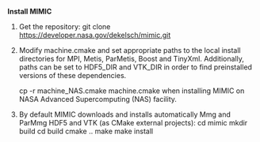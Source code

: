 **Install MIMIC**
  1. Get the repository:
      git clone https://developer.nasa.gov/dekelsch/mimic.git

  2. Modify machine.cmake and set appropriate paths to the local install directories for MPI, Metis, ParMetis, Boost and TinyXml.
     Additionally, paths can be set to HDF5_DIR and VTK_DIR in order to find preinstalled versions of these dependencies. 
	
     cp -r machine_NAS.cmake machine.cmake when installing MIMIC on NASA Advanced Supercomputing (NAS) facility.

  3. By default MIMIC downloads and installs automatically Mmg and ParMmg HDF5 and VTK (as CMake external projects):
      cd mimic
      mkdir build
      cd build
      cmake ..
      make
      make install
